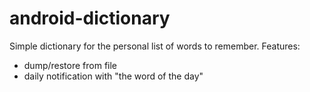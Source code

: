 # android-dictionary
Simple dictionary for the personal list of words to remember.
Features:
- dump/restore from file
- daily notification with "the word of the day"
